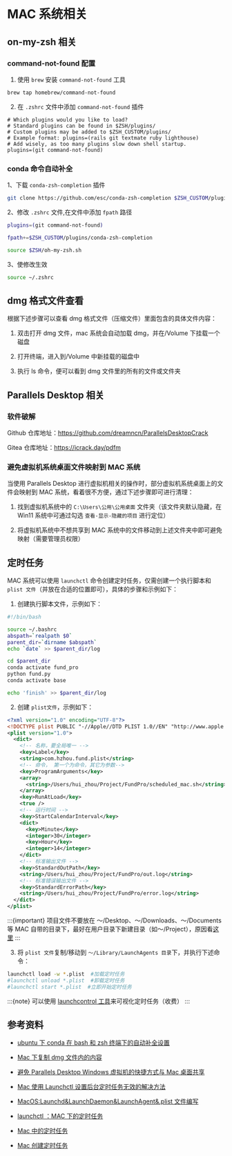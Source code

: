 # MAC 系统相关

## on-my-zsh 相关

### command-not-found 配置

1. 使用 `brew` 安装 `command-not-found` 工具

```bash
brew tap homebrew/command-not-found
```

2. 在 `.zshrc` 文件中添加 `command-not-found` 插件

```text
# Which plugins would you like to load?
# Standard plugins can be found in $ZSH/plugins/
# Custom plugins may be added to $ZSH_CUSTOM/plugins/
# Example format: plugins=(rails git textmate ruby lighthouse)
# Add wisely, as too many plugins slow down shell startup.
plugins=(git command-not-found)
```

### conda 命令自动补全

1、下载 `conda-zsh-completion` 插件

```bash
git clone https://github.com/esc/conda-zsh-completion $ZSH_CUSTOM/plugins/conda-zsh-completion
```

2、修改 `.zshrc` 文件,在文件中添加 `fpath` 路径

```bash
plugins=(git command-not-found)

fpath+=$ZSH_CUSTOM/plugins/conda-zsh-completion

source $ZSH/oh-my-zsh.sh
```

3、使修改生效

```bash
source ~/.zshrc
```

## dmg 格式文件查看

根据下述步骤可以查看 dmg 格式文件（压缩文件）里面包含的具体文件内容：

1. 双击打开 dmg 文件，mac 系统会自动加载 dmg，并在/Volume 下挂载一个磁盘

2. 打开终端，进入到/Volume 中新挂载的磁盘中

3. 执行 ls 命令，便可以看到 dmg 文件里的所有的文件或文件夹

## Parallels Desktop 相关

### 软件破解

Github 仓库地址：https://github.com/dreamncn/ParallelsDesktopCrack

Gitea 仓库地址：https://icrack.day/pdfm

### 避免虚拟机系统桌面文件映射到 MAC 系统

当使用 Parallels Desktop 进行虚拟机相关的操作时，部分虚拟机系统桌面上的文件会映射到 MAC 系统，看着很不方便，通过下述步骤即可进行清理：

1. 找到虚拟机系统中的 `C:\Users\公用\公用桌面` 文件夹（该文件夹默认隐藏，在 Win11 系统中可通过勾选 `查看-显示-隐藏的项目` 进行定位）

2. 将虚拟机系统中不想共享到 MAC 系统中的文件移动到上述文件夹中即可避免映射（需要管理员权限）

## 定时任务

MAC 系统可以使用 `launchctl` 命令创建定时任务，仅需创建一个执行脚本和 `plist 文件`（并放在合适的位置即可），具体的步骤和示例如下：

1. 创建执行脚本文件，示例如下：

```bash
#!/bin/bash

source ~/.bashrc
abspath=`realpath $0`
parent_dir=`dirname $abspath`
echo `date` >> $parent_dir/log

cd $parent_dir
conda activate fund_pro
python fund.py
conda activate base

echo 'finish' >> $parent_dir/log
```

2. 创建 `plist文件`，示例如下：

```xml
<?xml version="1.0" encoding="UTF-8"?>
<!DOCTYPE plist PUBLIC "-//Apple//DTD PLIST 1.0//EN" "http://www.apple.com/DTDs/PropertyList-1.0.dtd">
<plist version="1.0">
  <dict>
    <!-- 名称，要全局唯一 -->
    <key>Label</key>
    <string>com.hzhou.fund.plist</string>
    <!-- 命令， 第一个为命令，其它为参数-->
    <key>ProgramArguments</key>
    <array>
      <string>/Users/hui_zhou/Project/FundPro/scheduled_mac.sh</string>
    </array>
    <key>RunAtLoad</key>
    <true />
    <!-- 运行时间 -->
    <key>StartCalendarInterval</key>
    <dict>
      <key>Minute</key>
      <integer>30</integer>
      <key>Hour</key>
      <integer>14</integer>
    </dict>
    <!-- 标准输出文件 -->
    <key>StandardOutPath</key>
    <string>/Users/hui_zhou/Project/FundPro/out.log</string>
    <!-- 标准错误输出文件 -->
    <key>StandardErrorPath</key>
    <string>/Users/hui_zhou/Project/FundPro/error.log</string>
  </dict>
</plist>
```

:::{important}
项目文件不要放在 ～/Desktop、～/Downloads、～/Documents 等 MAC 自带的目录下，最好在用户目录下新建目录（如～/Project），原因看[这里](https://cloud.tencent.com/developer/ask/sof/427570)
:::

3. 将 `plist 文件`复制/移动到 `～/Library/LaunchAgents 目录`下，并执行下述命令：

```bash
launchctl load -w *.plist  #加载定时任务
#launchctl unload *.plist  #卸载定时任务
#launchctl start *.plist  #立即开始定时任务
```

:::{note}
可以使用 [launchcontrol 工具](https://zhuanlan.zhihu.com/p/388287366)来可视化定时任务（收费）
:::

## 参考资料

- [ubuntu 下 conda 在 bash 和 zsh 终端下的自动补全设置](https://blog.csdn.net/zhanghm1995/article/details/120010254)

- [Mac 下复制 dmg 文件内的内容](https://blog.csdn.net/iteye_11434/article/details/82208921)

- [避免 Parallels Desktop Windows 虚拟机的快捷方式与 Mac 桌面共享](https://blog.csdn.net/qq_43444349/article/details/107307472)

- [Mac 使用 Launchctl 设置后台定时任务无效的解决方法](https://zhuanlan.zhihu.com/p/388287366)

- [MacOS:Launchd&LaunchDaemon&LaunchAgent&.plist 文件编写](https://blog.csdn.net/dddgggd/article/details/122599616)

- [launchctl ：MAC 下的定时任务](https://www.cnblogs.com/cangqinglang/p/17498858.html)

- [Mac 中的定时任务](https://cloud.tencent.com/developer/article/2208861)

- [Mac 创建定时任务](https://developer.aliyun.com/article/970774)
